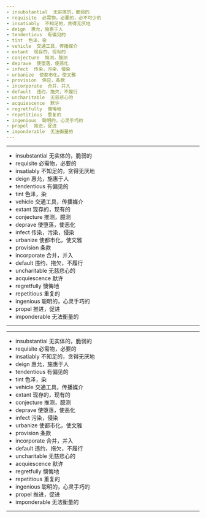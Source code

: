 ```yaml
---
- insubstantial  无实体的，脆弱的
- requisite  必需物，必要的，必不可少的
- insatiably  不知足的，贪得无厌地
- deign  惠允，施惠于人
- tendentious  有偏见的
- tint  色泽，染
- vehicle  交通工具，传播媒介
- extant  现存的，现有的
- conjecture  推测，臆测
- deprave  使堕落，使恶化
- infect  传染，污染，侵染
- urbanize  使都市化，使文雅
- provision  供应，条款
- incorporate  合并，并入
- default  违约，拖欠，不履行
- uncharitable  无慈悲心的
- acquiescence  默许
- regretfully  懊悔地
- repetitious  重复的
- ingenious  聪明的，心灵手巧的
- propel  推进，促进
- imponderable  无法衡量的
---
```


---
- insubstantial  无实体的，脆弱的
- requisite  必需物，必要的
- insatiably  不知足的，贪得无厌地
- deign   惠允，施惠于人
- tendentious  有偏见的
- tint  色泽，染
- vehicle  交通工具，传播媒介
- extant  现存的，现有的
- conjecture  推测，臆测
- deprave  使堕落，使恶化
- infect  传染，污染，侵染
- urbanize  使都市化，使文雅
- provision  条款
- incorporate  合并，并入
- default  违约，拖欠，不履行
- uncharitable   无慈悲心的
- acquiescence  默许
- regretfully  懊悔地
- repetitious  重复的
- ingenious  聪明的，心灵手巧的
- propel  推进，促进
- imponderable  无法衡量的
---

---
- insubstantial  无实体的，脆弱的
- requisite  必需物，必要的
- insatiably  不知足的，贪得无厌地
- deign   惠允，施惠于人
- tendentious  有偏见的
- tint  色泽，染
- vehicle  交通工具，传播媒介
- extant  现存的，现有的
- conjecture  推测，臆测
- deprave  使堕落，使恶化
- infect  污染，侵染
- urbanize  使都市化，使文雅
- provision  条款
- incorporate  合并，并入
- default  违约，拖欠，不履行
- uncharitable  无慈悲心的
- acquiescence  默许
- regretfully  懊悔地
- repetitious  重复的
- ingenious  聪明的，心灵手巧的
- propel  推进，促进
- imponderable  无法衡量的
---
